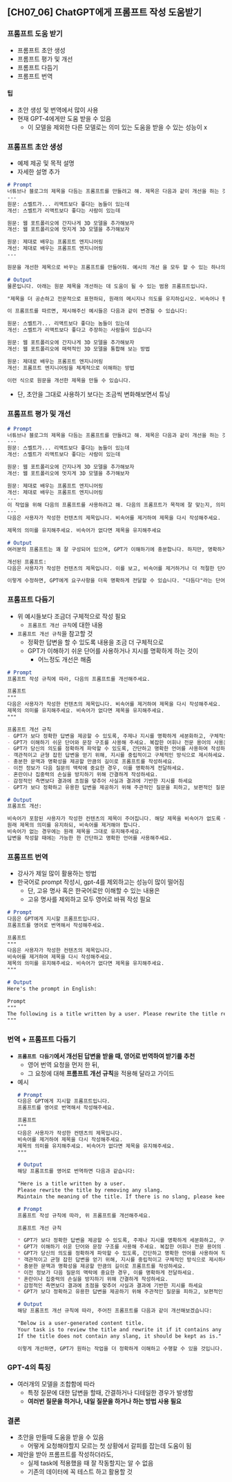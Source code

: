 ## [CH07_06] ChatGPT에게 프롬프트 작성 도움받기

### 프롬프트 도움 받기
- 프롬프트 초안 생성
- 프롬프트 평가 및 개선
- 프롬프트 다듬기
- 프롬프트 번역

#### 팁
- 초안 생성 및 번역에서 많이 사용
- 현재 GPT-4에게만 도움 받을 수 있음
  - 이 모델을 제외한 다른 모델로는 의미 있는 도움을 받을 수 있는 성능이 x

### 프롬프트 초안 생성
- 예제 제공 및 목적 설명
- 자세한 설명 추가
```md
# Prompt
너튜브나 블로그의 제목을 다듬는 프롬프트를 만들려고 해. 제목은 다음과 같이 개선을 하는 것이 목적이야.
---
원문: 스벨트가... 리액트보다 좋다는 놈들이 있는데
개선: 스벨트가 리액트보다 좋다는 사람이 있는데

원문: 웹 포트폴리오에 간지나게 3D 모델을 추가해보자 
개선: 웹 포트폴리오에 멋지게 3D 모델을 추가해보자

원문: 제대로 배우는 프롬프트 엔지니어링 
개선: 제대로 배우는 프롬프트 엔지니어링
---

원문을 개선한 제목으로 바꾸는 프롬프트를 만들어줘. 예시의 개선 을 모두 할 수 있는 하나의 프롬프트로 만들어줘.

# Output
물론입니다. 아래는 원문 제목을 개선하는 데 도움이 될 수 있는 범용 프롬프트입니다.

"제목을 더 공손하고 전문적으로 표현하되, 원래의 메시지나 의도를 유지하십시오. 비속어나 폄하적인 어투를 피하고, 가능한 한 객관적이고 중립적인 표현을 사용하십시오. 내용에 맞게 적절한 묘사를 사용하여 관심을 끌 수 있도록 하십시오."

이 프롬프트를 따르면, 제시해주신 예시들은 다음과 같이 변경될 수 있습니다:

원문: 스벨트가... 리액트보다 좋다는 놈들이 있는데
개선: 스벨트가 리액트보다 좋다고 주장하는 사람들이 있습니다

원문: 웹 포트폴리오에 간지나게 3D 모델을 추가해보자
개선: 웹 포트폴리오에 매력적인 3D 모델을 통합해 보는 방법

원문: 제대로 배우는 프롬프트 엔지니어링
개선: 프롬프트 엔지니어링을 체계적으로 이해하는 방법

이런 식으로 원문을 개선한 제목을 만들 수 있습니다.
```
- 단, 초안을 그대로 사용하기 보다는 조금씩 변화해보면서 튜닝

### 프롬프트 평가 및 개선
```md
# Prompt
너튜브나 블로그의 제목을 다듬는 프롬프트를 만들려고 해. 제목은 다음과 같이 개선을 하는 것이 목적이야.
---
원문: 스벨트가... 리액트보다 좋다는 놈들이 있는데
개선: 스벨트가 리액트보다 좋다는 사람이 있는데

원문: 웹 포트폴리오에 간지나게 3D 모델을 추가해보자 
개선: 웹 포트폴리오에 멋지게 3D 모델을 추가해보자

원문: 제대로 배우는 프롬프트 엔지니어링 
개선: 제대로 배우는 프롬프트 엔지니어링
---
이 작업을 위해 다음의 프롬프트를 사용하려고 해. 다음의 프롬프트가 목적에 잘 맞는지, 의미는 명확한지, GPT가 잘 이해하고 명령을 수행할 수 있을지 평가하고 개선해줘.
---
다음은 사용자가 작성한 컨텐츠의 제목입니다. 비속어를 제거하여 제목을 다시 작성해주세요.

제목의 의미를 유지해주세요. 비속어가 없다면 제목을 유지해주세요

# Output
여러분의 프롬프트는 꽤 잘 구성되어 있으며, GPT가 이해하기에 충분합니다. 하지만, 명확하게 만들기 위해 일부 개선을 제안하겠습니다.

개선된 프롬프트:
다음은 사용자가 작성한 컨텐츠의 제목입니다. 이를 보고, 비속어를 제거하거나 더 적절한 단어로 교체하여 제목을 다듬어주세요. 만약 제목에 비속어가 없다면, 그대로 유지해주세요. 핵심 내용은 변하지 않아야 합니다.

이렇게 수정하면, GPT에게 요구사항을 더욱 명확하게 전달할 수 있습니다. "다듬다"라는 단어를 "제거하거나 더 적절한 단어로 교체하다"로 좀 더 구체화하였고, 제목의 핵심 내용을 변화시키지 말아야 한다는 점을 명확하게 표현하였습니다.
```

### 프롬프트 다듬기
- 위 예시들보다 조금더 구체적으로 작성 필요
  - `프롬프트 개선 규칙`에 대한 내용
- `프롬프트 개선 규칙`을 참고할 것
  - 정확한 답변을 할 수 있도록 내용을 조금 더 구체적으로
  - GPT가 이해하기 쉬운 단어를 사용하거나 지시를 명확하게 하는 것이
    - 어느정도 개선은 해줌
```md
# Prompt
프롬프트 작성 규칙에 따라, 다음의 프롬프트를 개선해주세요.

프롬프트
"""
다음은 사용자가 작성한 컨텐츠의 제목입니다. 비속어를 제거하여 제목을 다시 작성해주세요.
제목의 의미를 유지해주세요. 비속어가 없다면 제목을 유지해주세요.
"""

프롬프트 개선 규칙
- GPT가 보다 정확한 답변을 제공할 수 있도록, 주제나 지시를 명확하게 세분화하고, 구체적으로 작성하세요.
- GPT가 이해하기 쉬운 단어와 문장 구조를 사용해 주세요. 복잡한 어휘나 전문 용어의 사용은 가능한 한 줄여주세요.
- GPT가 당신의 의도를 정확하게 파악할 수 있도록, 간단하고 명확한 언어를 사용하여 작성하세요.
- 객관적이고 균형 잡힌 답변을 얻기 위해, 지시를 중립적이고 구체적인 방식으로 제시하세요.
- 충분한 문맥과 명확성을 제공할 만큼의 길이로 프롬프트를 작성하세요.
- 이전 정보가 다음 질문의 맥락에 중요한 경우, 이를 명확하게 전달하세요.
- 혼란이나 집중력의 손실을 방지하기 위해 간결하게 작성하세요.
- 감정적인 측면보다 결과에 초점을 맞추어 사실과 결과에 기반한 지시를 하세요
- GPT가 보다 정확하고 유용한 답변을 제공하기 위해 주관적인 질문을 피하고, 보편적인 질문으로 재구성하십시오.

# Output
프롬프트 개선:

비속어가 포함된 사용자가 작성한 컨텐츠의 제목이 주어집니다. 해당 제목을 비속어가 없도록 수정해주세요.
원래 제목의 의미를 유지하되, 비속어를 제거해야 합니다.
비속어가 없는 경우에는 원래 제목을 그대로 유지해주세요.
답변을 작성할 때에는 가능한 한 간단하고 명확한 언어를 사용해주세요.
```

### 프롬프트 번역
- 강사가 제일 많이 활용하는 방법
- 한국어로 prompt 작성시, gpt-4를 제외하고는 성능이 많이 떨어짐
  - 단, 고유 명사 혹은 한국어로만 이해할 수 있는 내용은
  - 고유 명사를 제외하고 모두 영어로 바꿔 작성 필요
```md
# Prompt
다음은 GPT에게 지시할 프롬프트입니다.
프롬프트를 영어로 번역해서 작성해주세요.

프롬프트
"""
다음은 사용자가 작성한 컨텐츠의 제목입니다.
비속어를 제거하여 제목을 다시 작성해주세요.
제목의 의미를 유지해주세요. 비속어가 없다면 제목을 유지해주세요.
"""

# Output
Here's the prompt in English:

Prompt
"""
The following is a title written by a user. Please rewrite the title removing any profanity, while maintaining its meaning. If there's no profanity, please keep the title as it is.
"""
```

### 번역 + 프롬프트 다듬기
- **`프롬프트 다듬기`에서 개선된 답변을 받을 때, 영어로 번역하여 받기를 추천**
  - 영어 번역 요청을 먼저 한 뒤,
  - 그 요청에 대해 **프롬프트 개선 규칙**을 적용해 달라고 가이드
- 예시
  ```md
  # Prompt
  다음은 GPT에게 지시할 프롬프트입니다.
  프롬프트를 영어로 번역해서 작성해주세요.

  프롬프트
  """
  다음은 사용자가 작성한 컨텐츠의 제목입니다.
  비속어를 제거하여 제목을 다시 작성해주세요.
  제목의 의미를 유지해주세요. 비속어가 없다면 제목을 유지해주세요.
  """

  # Output
  해당 프롬프트를 영어로 번역하면 다음과 같습니다:

  "Here is a title written by a user.
  Please rewrite the title by removing any slang.
  Maintain the meaning of the title. If there is no slang, please keep the title as it is."

  # Prompt
  프롬프트 작성 규칙에 따라, 위 프롬프트를 개선해주세요.

  프롬프트 개선 규칙

  * GPT가 보다 정확한 답변을 제공할 수 있도록, 주제나 지시를 명확하게 세분화하고, 구체적으로 작성하세요.
  * GPT가 이해하기 쉬운 단어와 문장 구조를 사용해 주세요. 복잡한 어휘나 전문 용어의 사용은 가능한 한 줄여주세요.
  * GPT가 당신의 의도를 정확하게 파악할 수 있도록, 간단하고 명확한 언어를 사용하여 작성하세요.
  * 객관적이고 균형 잡힌 답변을 얻기 위해, 지시를 중립적이고 구체적인 방식으로 제시하세요.
  * 충분한 문맥과 명확성을 제공할 만큼의 길이로 프롬프트를 작성하세요.
  * 이전 정보가 다음 질문의 맥락에 중요한 경우, 이를 명확하게 전달하세요.
  * 혼란이나 집중력의 손실을 방지하기 위해 간결하게 작성하세요.
  * 감정적인 측면보다 결과에 초점을 맞추어 사실과 결과에 기반한 지시를 하세요
  * GPT가 보다 정확하고 유용한 답변을 제공하기 위해 주관적인 질문을 피하고, 보편적인 질문으로 재구성하십시오.

  # Output
  해당 프롬프트 개선 규칙에 따라, 주어진 프롬프트를 다음과 같이 개선해보겠습니다:

  "Below is a user-generated content title.
  Your task is to review the title and rewrite it if it contains any slang, replacing the slang with more formal and appropriate language while retaining the original meaning of the title.
  If the title does not contain any slang, it should be kept as is."

  이렇게 개선하면, GPT가 원하는 작업을 더 정확하게 이해하고 수행할 수 있을 것입니다.
  ```

### GPT-4의 특징
- 여러개의 모델을 조합함에 따라
  - 특정 질문에 대한 답변을 할때, 간결하거나 디테일한 경우가 발생함
  - **여러번 질문을 하거나, 내일 질문을 하거나 하는 방법 사용 필요**

### 결론
- 초안을 만들때 도움을 받을 수 있음
  - 어떻게 요청해야할지 모르는 첫 상황에서 갈피를 잡는데 도움이 됨
- 제안을 받아 프롬프트를 작성하더라도,
  - 실제 task에 적용했을 때 잘 작동할지는 알 수 없음
  - 기존의 데이터에 꼭 테스트 하고 활용할 것


